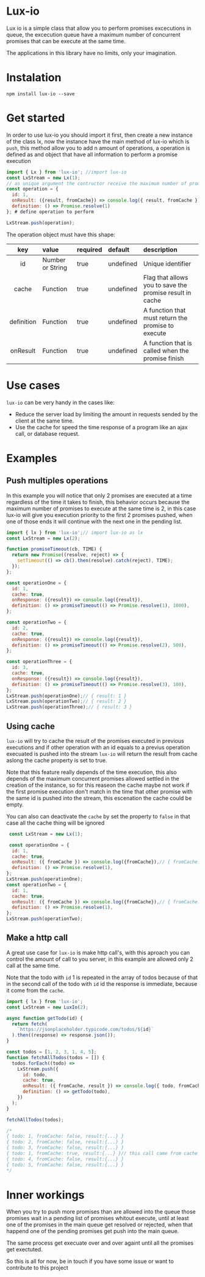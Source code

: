 # Lux-io
Lux io is a simple class that allow you to perform promises excecutions in queue, the excecution queue have a maximum number of concurrent promises that can be execute at the same time.

The applications in this library have no limits, only your imagination.

# Instalation
```
npm install lux-io --save
```

# Get started
In order to use lux-io you should import it first, then create a new instance of the class lx, now the instance have the main method of lux-io which is `push`, this method allow you to add n amount of operations, a operation is defined as and object that have all information to perform a promise execution

```javascript
import { Lx } from 'lux-io'; //import lux-io
const LxStream = new Lx(1);
// as unique argument the contructor receive the maximum number of promises to executate at the same time.
const operation = {
  id: 1,
  onResult: ({result, fromCache}) => console.log({ result, fromCache }), // { result: 1, fromCache: false }
  definition: () => Promise.resolve(1)
}; # define operation to perform

LxStream.push(operation);
```
The operation object must have this shape:

| key        | value            | required  | default    | description                                                | 
|:----------:|:-----------------|:----------|:-----------|:-----------------------------------------------------------|
| id         | Number or String | true      | undefined  | Unique identifier                                          |
| cache      | Function         | true      | undefined  | Flag that allows you to save the promise result in cache   |
| definition | Function         | true      | undefined  | A function that must return the  promise to execute        |
| onResult   | Function         | true      | undefined  | A function that is called when the promise finish          |

# Use cases
`lux-io` can be very handy in the cases like:
- Reduce the server load by limiting the amount in requests sended by the client at the same time.
- Use the cache for speed the time response of a program like an ajax call, or database request.

# Examples

## Push multiples operations
In this example you will notice that only 2 promises are executed at a time regardless of the time it takes to finish, this behavior occurs because the maximum number of promises to execute at the same time is 2, in this case lux-io will give you execution priority to the first 2 promises pushed, when one of those ends it will continue with the next one in the pending list.

```javascript
import { lx } from 'lux-io';// import lux-io as lx
const LxStream = new Lx(2);

function promiseTimeout(cb, TIME) {
  return new Promise((resolve, reject) => {
    setTimeout(() => cb().then(resolve).catch(reject), TIME);
  });
};

const operationOne = {
  id: 1,
  cache: true,
  onResponse: ({result}) => console.log({result}),
  definition: () => promiseTimeout(() => Promise.resolve(1), 1000),
};

const operationTwo = {
  id: 2,
  cache: true,
  onResponse: ({result}) => console.log({result}),
  definition: () => promiseTimeout(() => Promise.resolve(2), 500),
};

const operationThree = {
  id: 3,
  cache: true,
  onResponse: ({result}) => console.log({result}),
  definition: () => promiseTimeout(() => Promise.resolve(3), 100),
};
LxStream.push(operationOne);// { result: 1 }
LxStream.push(operationTwo);// { result: 2 }
LxStream.push(operationThree);// { result: 3 }
```

## Using cache
`lux-io` will try to cache the result of the promises executed in previous executions and if other operation with an id equals to a previus operation execuated is pushed into the stream `lux-io` will return the result from cache aslong the cache property is set to true.

Note that this feature really depends of the time execution, this also depends of the maximum concurrent promises allowed settled in the creation of the instance, so for this reaseon the cache maybe not work if the first promise execution don't match in the time that other promise with the same id is pushed into the stream,  this escenation the cache could be empty.

You can also can deactivate the `cache` by set the property to `false` in that case all the cache thing will be ignored

```javascript
 const LxStream = new Lx(1);

 const operationOne = {
  id: 1,
  cache: true,
  onResult: ({ fromCache }) => console.log({fromCache}),// { fromCache: false }
  definition: () => Promise.resolve(1),
};
LxStream.push(operationOne);
const operationTwo = {
  id: 1,
  cache: true,
  onResult: ({ fromCache }) => console.log({fromCache}),// { fromCache: true }
  definition: () => Promise.resolve(1),
};
LxStream.push(operationTwo);
```

## Make a http call
A great use case for `lux-io` is make http call's, with this aproach you can control the amount of call to you server, 
in this example are allowed only 2 call at the same time.

Note that the todo with `id` 1 is repeated in the array of todos because of that in the second call of the todo with `id` id the response is immediate, because it come from the `cache`.

```javascript
import { lx } from 'lux-io';
const LxStream = new LuxIo(2);

async function getTodo(id) {
  return fetch(
    `https://jsonplaceholder.typicode.com/todos/${id}`
  ).then((response) => response.json());
}

const todos = [1, 2, 3, 1, 4, 5];
function fetchAllTodos(todos = []) {
  todos.forEach((todo) =>
    LxStream.push({
      id: todo,
      cache: true,
      onResult: ({ fromCache, result }) => console.log({ todo, fromCache, result }),
      definition: () => getTodo(todo),
    })
  );
}

fetchAllTodos(todos);

/*
{ todo: 1, fromCache: false, result:{...} }
{ todo: 2, fromCache: false, result:{...} }
{ todo: 3, fromCache: false, result:{...} }
{ todo: 1, fromCache: true, result:{...} }// this call came from cache
{ todo: 4, fromCache: false, result:{...} }
{ todo: 5, fromCache: false, result:{...} }
*/
```


# Inner workings

When you try to push more promises than are allowed into the queue those  promises wait in a pending list of promises whitout execute, until at least one of the promises in the main queue get resolved or rejected,  when that happend one of the pending promises get push into the main queue.

The same process get execuate over and over againt until all the promises get exectuted.

So this is all for now, be in touch if you have some issue or want to contribute to this project

